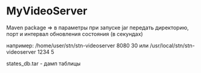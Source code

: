 # MyVideoServer

Maven package =>
в параметры при запуске jar передать директорию, порт и интервал обновления состояния (в секундах)

например: /home/user/stn/stn-videoserver 8080 30 или /usr/local/stn/stn-videoserver 1234 5

states_db.tar - дамп таблицы
